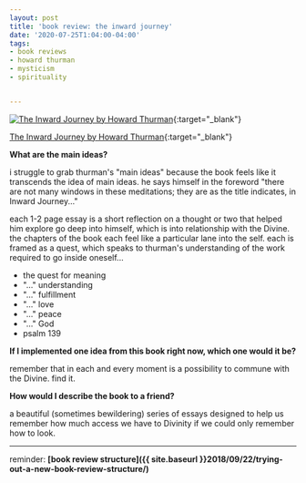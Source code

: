 ```yaml
---
layout: post
title: 'book review: the inward journey'
date: '2020-07-25T1:04:00-04:00'
tags:
- book reviews
- howard thurman
- mysticism
- spirituality


--- 
```




[![The Inward Journey by Howard Thurman](https://i.gr-assets.com/images/S/compressed.photo.goodreads.com/books/1390058374l/798959.jpg)](https://www.goodreads.com/book/show/798959.The_Inward_Journey){:target="_blank"}

[The Inward Journey by Howard Thurman](https://www.goodreads.com/book/show/798959.The_Inward_Journey){:target="_blank"}


**What are the main ideas?** 

i struggle to grab thurman's "main ideas" because the book feels like it transcends the idea of main ideas. he says himself in the foreword "there are not many windows in these meditations; they are as the title indicates, in Inward Journey..."

each 1-2 page essay is a short reflection on a thought or two that helped him explore go deep into himself, which is into relationship with the Divine. the chapters of the book each feel like a particular lane into the self. each is framed as a quest, which speaks to thurman's understanding of the work required to go inside oneself...

* the quest for meaning
* "..." understanding
* "..." fulfillment
* "..." love
* "..." peace
* "..." God
* psalm 139


**If I implemented one idea from this book right now, which one would it be?**

remember that in each and every moment is a possibility to commune with the Divine. find it. 

**How would I describe the book to a friend?**

a beautiful (sometimes bewildering) series of essays designed to help us remember how much access we have to Divinity if we could only remember how to look. 





---

reminder: **[book review structure]({{ site.baseurl }}2018/09/22/trying-out-a-new-book-review-structure/)**

<!-- hyperlink bank -->


<!-- &#042; = asterisk -->
<!-- &#039; = single quote '-->

